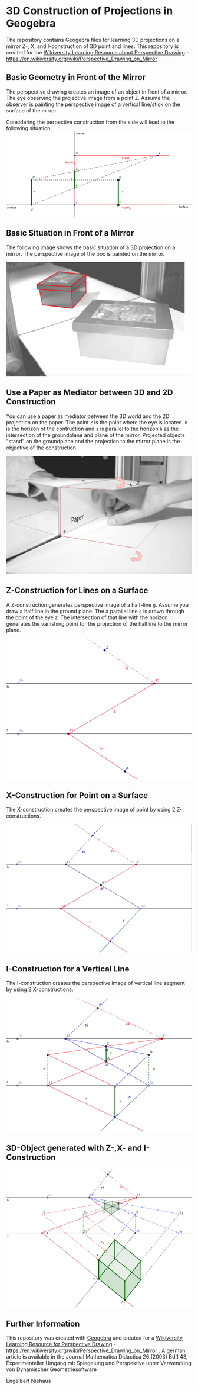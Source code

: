 # 3D Construction of Projections in Geogebra
The repository contains Geogebra files for learning 3D projections on a mirror Z-, X, and I-construction of 3D point and lines.
This repository is created for the [Wikiversity Learning Resource about Perspective Drawing](https://en.wikiversity.org/wiki/Perspective_Drawing_on_Mirror) - https://en.wikiversity.org/wiki/Perspective_Drawing_on_Mirror

## Basic Geometry in Front of the Mirror
The perspective drawing creates an image of an object in front of a mirror. The eye observing the projective image from a point Z. 
Assume the observer is painting the perspective image of a vertical line/stick on the surface of the mirror.

Considering the perpective construction from the side will lead to the following situation.
![Projection on Mirror](img/sideview_i_construction_en.png)

## Basic Situation in Front of a Mirror
The following image shows the basic situation of a 3D projection on a mirror. The perspective image of the box is painted on the mirror.

![Mirror-Basic](img/3d_object_perspective_drawing_red_lines.png)

## Use a Paper as Mediator between 3D and 2D Construction 
You can use a paper as mediator between the 3D world and the 2D projection on the paper. The point `Z` is the point where the eye is located. `h` is the horizon of the contruction and `s` is parallel to the horizon `h` as the intersection of the groundplane and plane of the mirror. Projected objects "stand" on the groundplane and the projection to the mirror plane is the objective of the construction. 

![Z-Construction](img/paper_location_mirror_unfold.png)

## Z-Construction for Lines on a Surface
A Z-construction generates perspective image of a half-line `g`. Assume you draw a half line in the ground plane. The a parallel line `g` is drawn through the point of the eye `Z`. The intersection of that line with the horizon generates the vanishing point for the projection of the halfline to the mirror plane.

![Z-Construction](img/z_construction_line_on_surface.png)

## X-Construction for Point on a Surface
The X-construction creates the perspective image of point by using 2 Z-constructions.

![X-Construction](img/x_construction_point_on_surface.png)

## I-Construction for a Vertical Line
The I-construction creates the perspective image of vertical line segment by using 2 X-constructions.

![I-Construction](img/i_construction_point_over_surface.png)

## 3D-Object generated with Z-,X- and I-Construction

![3D-Object](img/3d_object_perspective_drawing.png)




## Further Information
This repository was created with [Geogebra](https://en.wikipedia.org/wiki/Geogebra) and created for a [Wikiversity Learning Resource for Perspective Drawing](https://en.wikiversity.org/wiki/Perspective_Drawing_on_Mirror) - https://en.wikiversity.org/wiki/Perspective_Drawing_on_Mirror .
A german article is available in the Journal Mathematica Didactica 26 (2003) Bd.1 43, Experimenteller Umgang mit Spiegelung und Perspektive unter Verwendung von Dynamischer Geometriesoftware

Engelbert Niehaus
